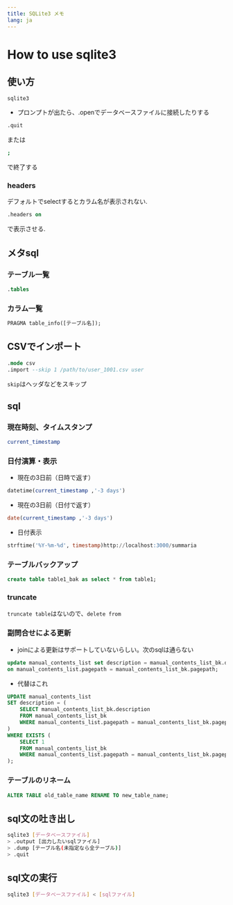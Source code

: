 ```yaml
---
title: SQLite3 メモ
lang: ja
---
```


# How to use sqlite3 

## 使い方

```bash
sqlite3 
```

- プロンプトが出たら、.openでデータベースファイルに接続したりする

```bash
.quit
```
または

```bash
;
```
で終了する

### headers 
デフォルトでselectするとカラム名が表示されない.  

```sql
.headers on
```
で表示させる.  

## メタsql

### テーブル一覧

```sql
.tables
```

### カラム一覧

```sql
PRAGMA table_info([テーブル名]);
```

## CSVでインポート

```sql
.mode csv
.import --skip 1 /path/to/user_1001.csv user
```
`skip`はヘッダなどをスキップ

## sql

### 現在時刻、タイムスタンプ

```sql
current_timestamp
```

### 日付演算・表示
- 現在の3日前（日時で返す）

```sql
datetime(current_timestamp ,'-3 days')
```
- 現在の3日前（日付で返す）

```sql
date(current_timestamp ,'-3 days')
```
- 日付表示

```sql
strftime('%Y-%m-%d', timestamp)http://localhost:3000/summaria
```

### テーブルバックアップ

```sql
create table table1_bak as select * from table1;
```

### truncate 

`truncate table`はないので、`delete from`

### 副問合せによる更新
- joinによる更新はサポートしていないらしい。次のsqlは通らない

```sql
update manual_contents_list set description = manual_contents_list_bk.description from manual_contents_list join manual_contents_list_bk
on manual_contents_list.pagepath = manual_contents_list_bk.pagepath;
```
- 代替はこれ

```sql
UPDATE manual_contents_list
SET description = (
    SELECT manual_contents_list_bk.description
    FROM manual_contents_list_bk
    WHERE manual_contents_list.pagepath = manual_contents_list_bk.pagepath
)
WHERE EXISTS (
    SELECT 1
    FROM manual_contents_list_bk
    WHERE manual_contents_list.pagepath = manual_contents_list_bk.pagepath
);
```

### テーブルのリネーム

```sql
ALTER TABLE old_table_name RENAME TO new_table_name;
```

## sql文の吐き出し

```bash
sqlite3 [データベースファイル]
> .output [出力したいsqlファイル]
> .dump [テーブル名(未指定なら全テーブル)]
> .quit 
```

## sql文の実行

```bash
sqlite3 [データベースファイル] < [sqlファイル]
```
